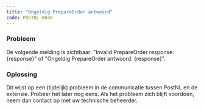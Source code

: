 ```yaml
---
title: "Ongeldig PrepareOrder antwoord"
code: POSTNL-0040
---
```

### Probleem

De volgende melding is zichtbaar: "Invalid PrepareOrder response: {response}" of "Ongeldig PrepareOrder antwoord: {response}".

### Oplossing

Dit wijst op een (tijdelijk) probleem in de communicatie tussen PostNL en de extensie. Probeer het later nog eens. Als het probleem zich blijft voordoen, neem dan contact op met uw technische beheerder.
